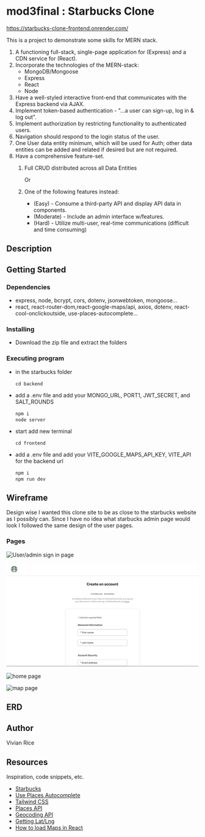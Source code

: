 # mod3final : Starbucks Clone
https://starbucks-clone-frontend.onrender.com/

This is a project to demonstrate some skills for MERN stack.
1. A functioning full-stack, single-page application for (Express) and a CDN service for (React).
2. Incorporate the technologies of the MERN-stack:
    * MongoDB/Mongoose
    * Express
    * React
    * Node
3. Have a well-styled interactive front-end that communicates with the Express backend via AJAX.
4. Implement token-based authentication - "...a user can sign-up, log in & log out".
5. Implement authorization by restricting functionality to authenticated users.
6. Navigation should respond to the login status of the user.
7. One User data entity minimum, which will be used for Auth; other data entities can be added and related if desired but are not required.
8. Have a comprehensive feature-set.
    1. Full CRUD distributed across all Data Entities

        Or
    2. One of the following features instead:
        * (Easy) - Consume a third-party API and display API data in components.
        * (Moderate) - Include an admin interface w/features.
        * (Hard) - Utilize multi-user, real-time communications (difficult and time consuming)


## Description



## Getting Started

### Dependencies

* express, node, bcrypt, cors, dotenv, jsonwebtoken, mongoose...
* react, react-router-dom,react-google-maps/api, axios, dotenv, react-cool-onclickoutside, use-places-autocomplete...

### Installing

* Download the zip file and extract the folders

### Executing program
* in the starbucks folder
    ```
    cd backend 
    ```

* add a .env file and add your MONGO_URL, PORT1, JWT_SECRET, and SALT_ROUNDS

    ```
    npm i
    node server
    ```
* start add new terminal
    ```
    cd frontend
    ```
* add a .env file and add your VITE_GOOGLE_MAPS_API_KEY, VITE_API for the backend url
    ```
    npm i
    npm run dev
    ```
## Wireframe
Design wise I wanted this clone site to be as close to the starbucks website as I possibly can. Since I have no idea what starbucks admin page would look I followed the same design of the user pages.

### Pages 
![User/admin sign in page](http://github.com/weixu1220/mode3final/blob/main/frontend/src/images/signin.png)

![User/admin register page](https://github.com/weixu1220/mod3final/blob/main/frontend/src/images/create.png)

![home page](http://github.com/weixu1220/mode3final/blob/main/frontend/src/images/create.png)

![map page](http://github.com/weixu1220/mode3final/blob/main/frontend/src/images/map.png)

## ERD


## Author

Vivian Rice


## Resources

Inspiration, code snippets, etc.
* [Starbucks](https://www.starbucks.com/)
* [Use Places Autocomplete](https://www.npmjs.com/package/use-places-autocomplete)
* [Tailwind CSS](https://tailwindcss.com/docs/installation)
* [Places API](https://developers.google.com/maps/documentation/places/web-service/overview)
* [Geocoding API](https://developers.google.com/maps/documentation/geocoding)
* [Getting Lat/Lng](https://developers.google.com/maps/documentation/javascript/examples/event-click-latlng)
* [How to load Maps in React](https://youtu.be/9e-5QHpadi0?si=4s5qDJdzbLhuk4eU)